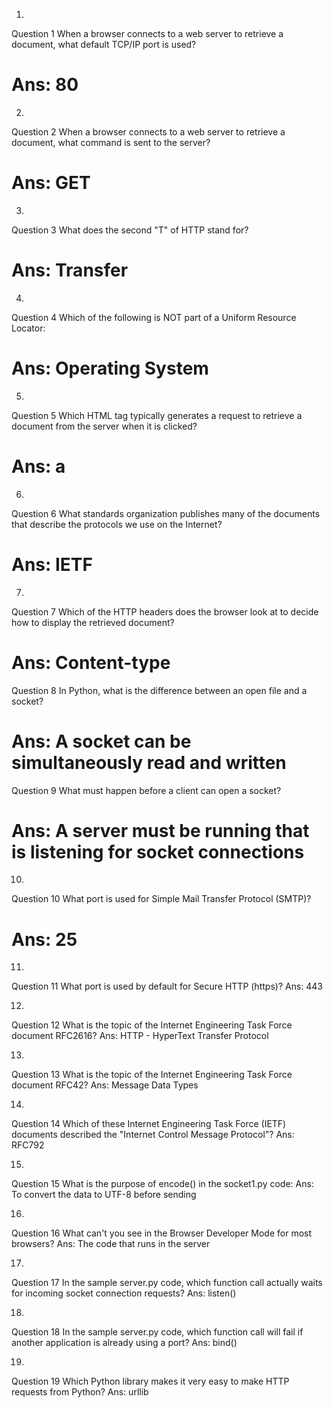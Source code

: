 1.
Question 1
When a browser connects to a web server to retrieve a document, what default TCP/IP port is used?
# Ans: 80

2.
Question 2
When a browser connects to a web server to retrieve a document, what command is sent to the server?
# Ans: GET

3.
Question 3
What does the second "T" of HTTP stand for?
# Ans: Transfer

4.
Question 4
Which of the following is NOT part of a Uniform Resource Locator:
# Ans: Operating System

5.
Question 5
Which HTML tag typically generates a request to retrieve a document from the server when it is clicked?
# Ans: a

6.
Question 6
What standards organization publishes many of the documents that describe the protocols we use on the Internet?
# Ans: IETF

7.
Question 7
Which of the HTTP headers does the browser look at to decide how to display the retrieved document?
# Ans: Content-type

Question 8
In Python, what is the difference between an open file and a socket?
# Ans: A socket can be simultaneously read and written

Question 9
What must happen before a client can open a socket?
# Ans: A server must be running that is listening for socket connections

10.
Question 10
What port is used for Simple Mail Transfer Protocol (SMTP)?
# Ans: 25

11.
Question 11
What port is used by default for Secure HTTP (https)?
Ans: 443

12.
Question 12
What is the topic of the Internet Engineering Task Force document RFC2616?
Ans: HTTP - HyperText Transfer Protocol

13.
Question 13
What is the topic of the Internet Engineering Task Force document RFC42?
Ans: Message Data Types

14.
Question 14
Which of these Internet Engineering Task Force (IETF) documents described the "Internet Control Message Protocol"?
Ans: RFC792

15.
Question 15
What is the purpose of encode() in the socket1.py code:
Ans: To convert the data to UTF-8 before sending

16.
Question 16
What can't you see in the Browser Developer Mode for most browsers?
Ans: The code that runs in the server

17.
Question 17
In the sample server.py code, which function call actually waits for incoming socket connection requests?
Ans: listen()

18.
Question 18
In the sample server.py code, which function call will fail if another application is already using a port?
Ans: bind()

19.
Question 19
Which Python library makes it very easy to make HTTP requests from Python?
Ans: urllib



